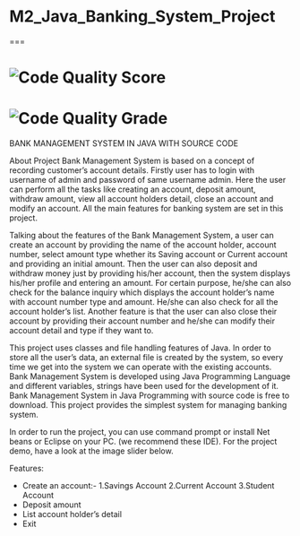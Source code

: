 # M2_Java_Banking_System_Project
===   

# ![Code Quality Score](https://api.codiga.io/project/31925/score/svg)   
# ![Code Quality Grade](https://api.codiga.io/project/31925/status/svg)   

BANK MANAGEMENT SYSTEM IN JAVA WITH SOURCE CODE

About Project Bank Management System is based on a concept of recording customer’s account details. Firstly user has to login with username of admin and password of same username admin. Here the user can perform all the tasks like creating an account, deposit amount, withdraw amount, view all account holders detail, close an account and modify an account. All the main features for banking system are set in this project.

Talking about the features of the Bank Management System, a user can create an account by providing the name of the account holder, account number, select amount type whether its Saving account or Current account and providing an initial amount. Then the user can also deposit and withdraw money just by providing his/her account, then the system displays his/her profile and entering an amount. For certain purpose, he/she can also check for the balance inquiry which displays the account holder’s name with account number type and amount. He/she can also check for all the account holder’s list. Another feature is that the user can also close their account by providing their account number and he/she can modify their account detail and type if they want to.

This project uses classes and file handling features of Java. In order to store all the user’s data, an external file is created by the system, so every time we get into the system we can operate with the existing accounts. Bank Management System is developed using Java Programming Language and different variables, strings have been used for the development of it. Bank Management System in Java Programming with source code is free to download.  This project provides the simplest system for managing banking system.

In order to run the project, you can use command prompt or install Net beans or Eclipse on your PC. (we recommend these IDE). For the project demo, have a look at the image slider below.

Features:

* Create an account:- 
    1.Savings Account 
    2.Current Account
    3.Student Account
* Deposit amount
* List account holder’s detail
* Exit
